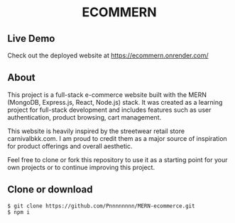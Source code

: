 <h1 align="center"> ECOMMERN </h1>

## Live Demo
Check out the deployed website at https://ecommern.onrender.com/

## About
This project is a full-stack e-commerce website built with the MERN (MongoDB, Express.js, React, Node.js) stack. It was created as a learning project for full-stack development and includes features such as user authentication, product browsing, cart management. 

This website is heavily inspired by the streetwear retail store carnivalbkk.com. I am proud to credit them as a major source of inspiration for product offerings and overall aesthetic.

Feel free to clone or fork this repository to use it as a starting point for your own projects or to continue improving this project.

## Clone or download
```terminal
$ git clone https://github.com/Pnnnnnnnn/MERN-ecommerce.git
$ npm i
```